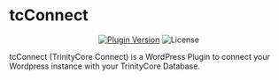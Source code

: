 # tcConnect

<p align="center">
<a href="https://github.com/DuelistRag3/tcConnect/releases/latest"><img src="https://img.shields.io/badge/Version-V.0.1-brightgreen?style=for-the-badge&logo=Wordpress" alt="Plugin Version"></a>
<img src="https://img.shields.io/badge/license-GPLv2-blue?style=for-the-badge" alt="License"></a>
</p>

tcConnect (TrinityCore Connect) is a WordPress Plugin to connect your Wordpress instance with your TrinityCore Database.
